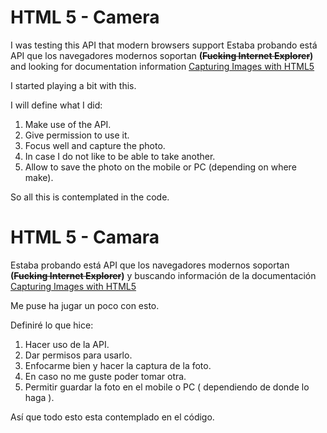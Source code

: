 # HTML 5 - Camera 

I was testing this API that modern browsers support
Estaba probando está API que los navegadores modernos soportan **(~~Fucking Internet 
Explorer~~)** and looking for documentation information  [Capturing Images with 
HTML5](https://developers.google.com/web/fundamentals/media/capturing-images/) 

I started playing a bit with this.

I will define what I did:

 1.  Make use of the API. 
 2. Give permission to use it.
 3. Focus well and capture the photo. 
 4. In case I do not like to be able to take another.
 5. Allow to save the photo on the mobile or PC (depending on where
    make).

So all this is contemplated in the code.

# HTML 5 - Camara
Estaba probando está API que los navegadores modernos soportan **(~~Fucking Internet 
Explorer~~)** y buscando información de la documentación  [Capturing Images with 
HTML5](https://developers.google.com/web/fundamentals/media/capturing-images/) 

Me puse ha jugar un poco con esto.

Definiré lo que hice:

 1. Hacer uso de la API. 
 2. Dar permisos para usarlo. 
 3. Enfocarme bien y hacer la captura de la foto. 
 4. En caso no me guste poder tomar otra.
 5. Permitir guardar la foto en el mobile o PC ( dependiendo de donde lo haga ).

Así que todo esto esta contemplado en el código.

